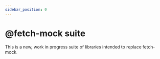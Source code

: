 ```yaml
---
sidebar_position: 0
---
```

# @fetch-mock suite

This is a new, work in progress suite of libraries intended to replace fetch-mock.
